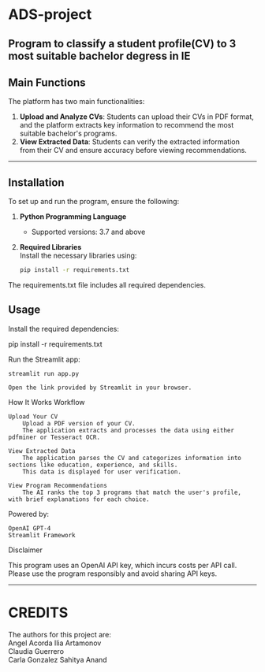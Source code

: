 # ADS-project
Program to classify a student profile(CV) to 3 most suitable bachelor degress in IE
---

## Main Functions

The platform has two main functionalities:

1. **Upload and Analyze CVs**: Students can upload their CVs in PDF format, and the platform extracts key information to recommend the most suitable bachelor's programs.
2. **View Extracted Data**: Students can verify the extracted information from their CV and ensure accuracy before viewing recommendations.

---

## Installation

To set up and run the program, ensure the following:

1. **Python Programming Language**  
   - Supported versions: 3.7 and above
     
2. **Required Libraries**  
   Install the necessary libraries using:
   ```bash
   pip install -r requirements.txt

The requirements.txt file includes all required dependencies.


## Usage

Install the required dependencies:

pip install -r requirements.txt

Run the Streamlit app:

    streamlit run app.py

    Open the link provided by Streamlit in your browser.

How It Works
Workflow

    Upload Your CV
        Upload a PDF version of your CV.
        The application extracts and processes the data using either pdfminer or Tesseract OCR.

    View Extracted Data
        The application parses the CV and categorizes information into sections like education, experience, and skills.
        This data is displayed for user verification.

    View Program Recommendations
        The AI ranks the top 3 programs that match the user's profile, with brief explanations for each choice.


Powered by:

    OpenAI GPT-4
    Streamlit Framework

Disclaimer

This program uses an OpenAI API key, which incurs costs per API call. Please use the program responsibly and avoid sharing API keys.


---



   
# CREDITS
The authors for this project are:   
Angel Acorda
Ilia Artamonov  
Claudia Guerrero  
Carla Gonzalez
Sahitya Anand
  
